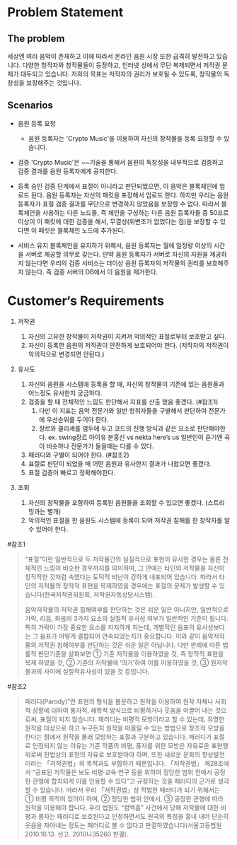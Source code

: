 # Problem Statement
## The problem
  세상엔 여러 음악이 존재하고 이에 따라서 온라인 음원 시장 또한 급격히 발전하고 있습니다.
  다양한 창작자와 창작물들이 등장하고, 인터넷 상에서 무단 복제되면서 저작권 문제가 대두되고 있습니다.
  저희의 목표는 저작자의 권리가 보호될 수 있도록, 창작물의 독창성을 보장해주는 것입니다.

## Scenarios
* 음원 등록 요청
    * 음원 등록자는 'Crypto Music'을 이용하여 자신의 창작물을 등록 요청할 수 있습니다.

* 검증
  'Crypto Music'은 ~~기술을 통해서 음원의 독창성을 내부적으로 검증하고 검증 결과를 음원 등록자에게 공지한다. 

* 등록 승인
  검증 단계에서 표절이 아니라고 판단되었으면, 이 음악은 블록체인에 업로드 된다. 음원 등록자는 자신의 패킷을 포장해서 업로드 한다. 
  하지만 우리는 음원 등록자가 표절 검증 결과를 무단으로 변경하지 않았음을 보장할 수 없다. 따라서 블록체인을 사용하는 다른 노드들, 즉 체인을 구성하는 다른 음원 등록자들 중 50프로 이상이 이 패킷에 대한 검증을 해서, 무결성(위변조가 없었다는 점)을 보장할 수 있다면 이 패킷은 블록체인 노드에 추가된다. 

* 서비스 유지
  블록체인을 유지하기 위해서, 음원 등록자는 월에 일정량 이상의 시간을 서버로 제공할 의무로 갖는다. 만약 음원 등록자가 서버로 자신의 자원을 제공하지 않는다면 우리의 검증 서비스는 더이상 음원 등록자의 저작물의 권리를 보호해주지 않는다. 즉 검증 서버의 DB에서 이 음원을 제거한다.


# Customer‘s Requirements

1. 저작권
    1. 자신의 고유한 창작물이 저작권이 지켜져 악의적인 표절로부터 보호받고 싶다.
    1. 자신이 등록한 음원의 저작권이 안전하게 보호되어야 한다. (저작자의 저작권이 악의적으로 변경되면 안된다.)

2. 유사도
    1. 자신의 음원을 시스템에 등록을 할 때, 자신의 창작물이 기존에 있는 음원들과 어느정도 유사한지 궁금하다.
    1. 검증을 할 때 전체적인 느낌도 판단해서 지표를 산출 했음 좋겠다. 
    (#참조1)
        1. 다만 이 지표는 음악 전문가와 일반 청취자들을 구별해서 판단하여 전문가에 우선순위를 두어야 한다.
        2. 장르와 클리셰를 염두에 두고 코드의 진행 방식과 같은 요소로 판단해야한다. 
      ex. swing장르 아이유 분홍신 vs nekta here’s us 일반인이 듣기엔 곡이 비슷하나 전문가가 들을때는 다를 수 있다.
    1. 패러디와 구별이 되어야 한다. (#참조2)
    1. 표절로 판단이 되었을 때 어떤 음원과 유사한지 결과가 나왔으면 좋겠다.
    1. 표절 검증이 빠르고 정확해야한다.

3. 조회
    1. 자신의 창작물을 포함하여 등록된 음원들을 조회할 수 있으면 좋겠다. (스트리밍과는 별개)
    1. 악의적인 표절을 한 음원도 시스템에 등록이 되어 저작권 침해를 한 창작자를 알 수 있어야 한다.


#참조1
<blockquote>
“표절”이란 일반적으로 두 저작물간의 실질적으로 표현이 유사한 경우는 물론 전체적인 느낌이 비슷한 경우까지를 의미하며, 그 안에는 타인의 저작물을 자신이 창작작한 것처럼 속였다는 도덕적 비난이 강하게 내포되어 있습니다. 따라서 타인의 저적물의 창작적 표현을 복제하였을 경우에는 표절의 문제가 발생할 수 있습니다(한국저작권위원회, 저작권자동상담시스템).

음악저작물의 저작권 침해여부를 판단하는 것은 쉬운 일은 아니지만, 일반적으로 가락, 리듬, 화음의 3가지 요소의 실질적 유사성 여부가 일반적인 기준이 됩니다. 특히 가락이 가장 중요한 요소를 차지하게 되는데, 개별적인 음표의 유사성보다는 그 음표가 어떻게 결합되어 연속되었는지가 중요합니다. 이와 같이 음악저작물의 저작권 침해여부를 판단하는 것은 쉬운 일은 아닙니다. 다만 판례에 따른 법률적 판단기준을 살펴보면 ① 기존 저작물을 이용하였을 것, 즉 창작적 표현을 복제 하였을 것, ② 기존의 저작물에 ‘의거’하여 이를 이용하였을 것, ③ 원저작물과의 사이에 실질적유사성이 있을 것 등입니다.
</blockquote>

#참조2
<blockquote>
패러디(Parody)”란 표현의 형식을 불문하고 원작을 이용하여 원작 자체나 사회적 상황에 대하여 풍자적, 해학적 방식으로 비평하거나 웃음을 이끌어 내는 것으로써, 표절이 되지 않습니다. 패러디는 비평적 모방이라고 할 수 있는데, 유명한 원작을 대상으로 하고 누구든지 원작을 떠올릴 수 있는 방법으로 창조적 모방을 한다는 점에서 원작을 몰래 모방하는 표절과 구분하고 있습니다.
패러디가 표절로 인정되지 않는 이유는 기존 작품의 비평, 풍자를 위한 모방은 자유로운 표현행위로써 헌법상의 표현의 자유로 보호받아야 하며, 또한 새로운 문화의 향상발전이라는 「저작권법」의 목적과도 부합하기 때문입니다.
        「저작권법」 제28조에서 “공표된 저작물은 보도·비평·교육·연구 등을 위하여 정당한 범위 안에서 공정한 관행에 합치되게 이를 인용할 수 있다”고 규정하는 것을 패러디의 근거로 생각할 수 있습니다. 따라서 우리 「저작권법」상 적법한 패러디가 되기 위해서는 ① 비평 목적이 있어야 하며, ② 정당한 범위 안에서, ③ 공정한 관행에 따라 원작을 이용해야 합니다.
        우리 법원도 “컴백홈” 사건에서 당해 저작물에 대한 비평과 풍자는 패러디로 보호된다고 인정하면서도 원곡의 특징을 흉내 내어 단순히 웃음을 자아내는 정도는 패러디로 볼 수 없다고 판결하였습니다(서울고등법원 2010.10.13. 선고. 2010나35260 판결).  
</blockquote>
